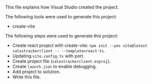 This file explains how Visual Studio created the project.

The following tools were used to generate this project:
- create-vite

The following steps were used to generate this project:
- Create react project with create-vite: `npm init --yes vite@latest salestrackerclient -- --template=react-ts`.
- Updating `vite.config.ts` with port.
- Create project file (`salestrackerclient.esproj`).
- Create `launch.json` to enable debugging.
- Add project to solution.
- Write this file.
